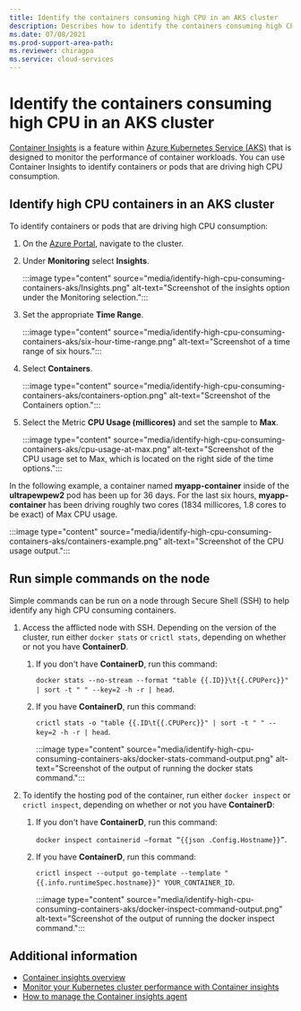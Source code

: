 ```yaml
---
title: Identify the containers consuming high CPU in an AKS cluster
description: Describes how to identify the containers consuming high CPU in an AKS cluster
ms.date: 07/08/2021
ms.prod-support-area-path: 
ms.reviewer: chiragpa
ms.service: cloud-services
---
```

# Identify the containers consuming high CPU in an AKS cluster

[Container Insights](/azure/azure-monitor/containers/container-insights-overview) is a feature within [Azure Kubernetes Service (AKS)](/azure/aks/intro-kubernetes) that is designed to monitor the performance of container workloads. You can use Container Insights to identify containers or pods that are driving high CPU consumption.

## Identify high CPU containers in an AKS cluster

To identify containers or pods that are driving high CPU consumption:

1. On the [Azure Portal](https://portal.azure.com), navigate to the cluster.

1. Under **Monitoring** select **Insights**.

   :::image type="content" source="media/identify-high-cpu-consuming-containers-aks/Insights.png" alt-text="Screenshot of the insights option under the Monitoring selection.":::

1. Set the appropriate **Time Range**.

   :::image type="content" source="media/identify-high-cpu-consuming-containers-aks/six-hour-time-range.png" alt-text="Screenshot of a time range of six hours.":::

1. Select **Containers**.

   :::image type="content" source="media/identify-high-cpu-consuming-containers-aks/containers-option.png" alt-text="Screenshot of the Containers option.":::

1. Select the Metric **CPU Usage (millicores)**  and set the sample to **Max**.

   :::image type="content" source="media/identify-high-cpu-consuming-containers-aks/cpu-usage-at-max.png" alt-text="Screenshot of the CPU usage set to Max, which is located on the right side of the time options.":::

In the following example, a container named **myapp-container** inside of the **ultrapewpew2** pod has been up for 36 days. For the last six hours, **myapp-container** has been driving roughly two cores (1834 millicores, 1.8 cores to be exact) of Max CPU usage.

:::image type="content" source="media/identify-high-cpu-consuming-containers-aks/containers-example.png" alt-text="Screenshot of the CPU usage output.":::

## Run simple commands on the node

Simple commands can be run on a node through Secure Shell (SSH) to help identify any high CPU consuming containers.

1. Access the afflicted node with SSH. Depending on the version of the cluster, run either `docker stats` or `crictl stats`, depending on whether or not you have **ContainerD**.

   1. If you don't have **ContainerD**, run this command:
   
      `docker stats --no-stream --format "table {{.ID}}\t{{.CPUPerc}}" | sort -t " " --key=2 -h -r | head`.

   1. If you have **ContainerD**, run this command:

      `crictl stats -o "table {{.ID\t{{.CPUPerc}}" | sort -t " " --key=2 -h -r | head`.

      :::image type="content" source="media/identify-high-cpu-consuming-containers-aks/docker-stats-command-output.png" alt-text="Screenshot of the output of running the docker stats command.":::

1. To identify the hosting pod of the container, run either `docker inspect` or `crictl inspect`, depending on whether or not you have **ContainerD**:

   1. If you don't have **ContainerD**, run this command:

      `docker inspect containerid –format “{{json .Config.Hostname}}”`.

   1. If you have **ContainerD**, run this command:

      `crictl inspect --output go-template --template "{{.info.runtimeSpec.hostname}}" YOUR_CONTAINER_ID`.

      :::image type="content" source="media/identify-high-cpu-consuming-containers-aks/docker-inspect-command-output.png" alt-text="Screenshot of the output of running the docker inspect command.":::

## Additional information

- [Container insights overview](/azure/azure-monitor/containers/container-insights-overview)
- [Monitor your Kubernetes cluster performance with Container insights](/azure/azure-monitor/containers/container-insights-analyze)
- [How to manage the Container insights agent](/azure/azure-monitor/containers/container-insights-manage-agent)
